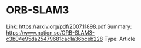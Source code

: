 # ORB-SLAM3

Link: https://arxiv.org/pdf/2007.11898.pdf
Summary: https://www.notion.so/ORB-SLAM3-c3b04e95da25479681cac1a36bceb228
Type: Article